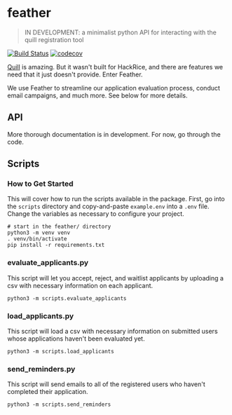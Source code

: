# feather
> IN DEVELOPMENT: a minimalist python API for interacting with the quill registration tool

[![Build Status](https://travis-ci.com/hack-rice/feather.svg?branch=master)](https://travis-ci.com/hack-rice/feather)
[![codecov](https://codecov.io/gh/hack-rice/feather/branch/master/graph/badge.svg)](https://codecov.io/gh/hack-rice/feather)

[Quill](https://github.com/techx/quill) is amazing. But it wasn't built for HackRice, and there 
are features we need that it just doesn't provide. Enter Feather.

We use Feather to streamline our application evaluation process, conduct email campaigns, 
and much more. See below for more details.

## API

More thorough documentation is in development. For now, go through the code.

## Scripts

### How to Get Started

This will cover how to run the scripts available in the package. First, go into the `scripts`
directory and copy-and-paste `example.env` into a `.env` file. Change the variables as
necessary to configure your project.

```
# start in the feather/ directory
python3 -m venv venv
. venv/bin/activate
pip install -r requirements.txt
```

### evaluate_applicants.py

This script will let you accept, reject, and waitlist applicants by uploading a csv with necessary
information on each applicant.

`python3 -m scripts.evaluate_applicants`

### load_applicants.py

This script will load a csv with necessary information on submitted users whose applications haven't
been evaluated yet.

`python3 -m scripts.load_applicants`


### send_reminders.py

This script will send emails to all of the registered users who haven't completed their application.

`python3 -m scripts.send_reminders`
